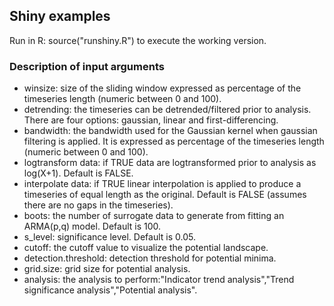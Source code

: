 ## Shiny examples

Run in R: source("runshiny.R") to execute the working version.

### Description of input arguments

* winsize: size of the sliding window expressed as percentage of the timeseries length (numeric between 0 and 100). 
* detrending: the timeseries can be detrended/filtered prior to analysis. There are four options: gaussian, linear and first-differencing.
* bandwidth: the bandwidth used for the Gaussian kernel when gaussian filtering is applied. It is expressed as percentage of the timeseries length (numeric between 0 and 100).
* logtransform data: if TRUE data are logtransformed prior to analysis as log(X+1). Default is FALSE.
* interpolate data: if TRUE linear interpolation is applied to produce a timeseries of equal length as the original. Default is FALSE (assumes there are no gaps in the timeseries).
* boots: the number of surrogate data to generate from fitting an ARMA(p,q) model. Default is 100.
* s_level: significance level. Default is 0.05.
* cutoff: the cutoff value to visualize the potential landscape.
* detection.threshold: detection threshold for potential minima.
* grid.size: grid size for potential analysis.
* analysis: the analysis to perform:"Indicator trend analysis","Trend significance analysis","Potential analysis".
